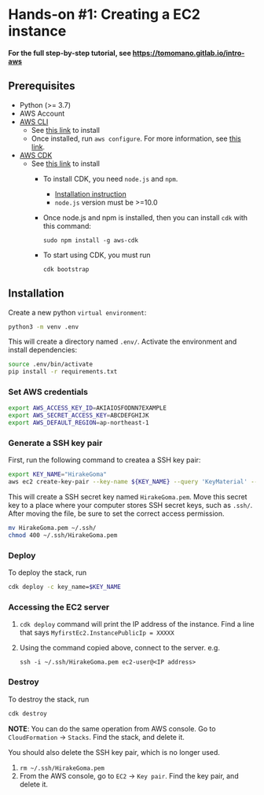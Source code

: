 # Hands-on #1: Creating a EC2 instance

**For the full step-by-step tutorial, see https://tomomano.gitlab.io/intro-aws**

## Prerequisites

- Python (>= 3.7)
- AWS Account
- [AWS CLI](https://aws.amazon.com/cli/)
  - See [this link](https://docs.aws.amazon.com/cli/latest/userguide/install-cliv2-linux.html) to install
  - Once installed, run `aws configure`. For more information, see [this link](https://docs.aws.amazon.com/cli/latest/userguide/cli-chap-configure.html).
- [AWS CDK](https://github.com/aws/aws-cdk)
  - See [this link](https://docs.aws.amazon.com/cdk/latest/guide/getting_started.html) to install
    * To install CDK, you need `node.js` and `npm`.
       * [Installation instruction](https://github.com/nodesource/distributions/blob/master/README.md)
       * `node.js` version must be >=10.0
    * Once node.js and npm is installed, then you can install `cdk` with this command:

       `sudo npm install -g aws-cdk`

    * To start using CDK, you must run

        `cdk bootstrap`

## Installation

Create a new python `virtual environment`:

```bash
python3 -m venv .env
```

This will create a directory named `.env/`. Activate the environment and install dependencies:

```bash
source .env/bin/activate
pip install -r requirements.txt
```

### Set AWS credentials

```bash
export AWS_ACCESS_KEY_ID=AKIAIOSFODNN7EXAMPLE
export AWS_SECRET_ACCESS_KEY=ABCDEFGHIJK
export AWS_DEFAULT_REGION=ap-northeast-1
```

### Generate a SSH key pair

First, run the following command to createa a SSH key pair:
```bash
export KEY_NAME="HirakeGoma"
aws ec2 create-key-pair --key-name ${KEY_NAME} --query 'KeyMaterial' --output text > ${KEY_NAME}.pem
```

This will create a SSH secret key named `HirakeGoma.pem`. Move this secret key to a place where your computer stores SSH secret keys, such as `.ssh/`. After moving the file, be sure to set the correct access permission.

```bash
mv HirakeGoma.pem ~/.ssh/
chmod 400 ~/.ssh/HirakeGoma.pem 
```

### Deploy

To deploy the stack, run

```bash
cdk deploy -c key_name=$KEY_NAME
```

### Accessing the EC2 server

1. `cdk deploy` command will print the IP address of the instance. Find a line that says `MyfirstEc2.InstancePublicIp = XXXXX`
1. Using the command copied above, connect to the server. e.g.

    ```
    ssh -i ~/.ssh/HirakeGoma.pem ec2-user@<IP address>
    ```

### Destroy

To destroy the stack, run
```bash
cdk destroy
```

**NOTE**: You can do the same operation from AWS console. Go to `CloudFormation` -> `Stacks`. Find the stack, and delete it.

You should also delete the SSH key pair, which is no longer used.
1. `rm ~/.ssh/HirakeGoma.pem`
2. From the AWS console, go to `EC2` -> `Key pair`. Find the key pair, and delete it.
